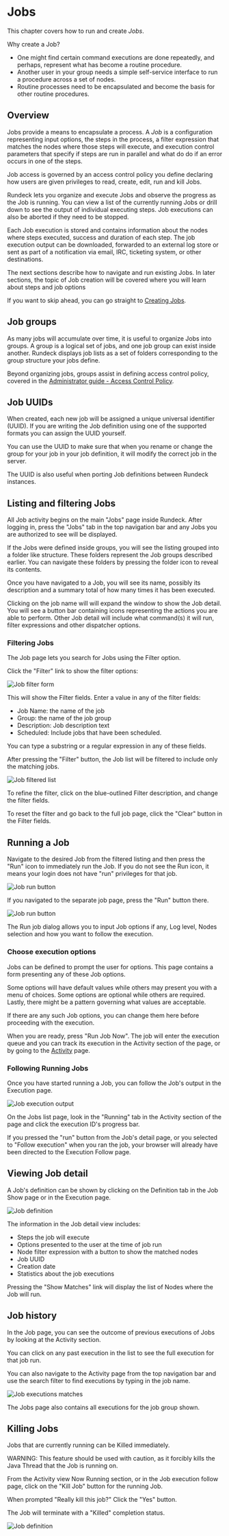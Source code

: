 # Jobs

This chapter covers how to run and create _Jobs_.

Why create a Job?

- One might find certain command executions are done repeatedly, and
  perhaps, represent what has become a routine procedure.
- Another user in your group needs a simple self-service interface to
  run a procedure across a set of nodes.
- Routine processes need to be encapsulated and become the basis for
  other routine procedures.

## Overview

Jobs provide a means to encapsulate a process.
A _Job_ is a configuration representing input options,
the steps in the process, a filter expression that matches the nodes where
those steps will execute, and execution
control parameters that specify if steps are run in parallel
and what do do if an error occurs in one of the steps.

Job access is governed by an access control
policy you define declaring how users are given privileges to
read, create, edit, run and kill Jobs.

Rundeck lets you organize and execute Jobs and observe the progress as
the Job is running. You can view a list of the currently running Jobs
or drill down to see the output of individual executing steps.
Job executions can also be aborted if they need to be stopped.

Each Job execution is stored and contains information about the nodes
where steps executed, success and duration of each step. The job
execution output can be downloaded, forwarded to an
external log store or sent as part of a
notification via email, IRC, ticketing system, or other destinations.

The next sections describe how to navigate and run existing Jobs. In
later sections, the topic of Job creation will be covered where
you will learn about steps and job options

If you want to skip ahead, you can go straight to
[Creating Jobs](/manual/creating-jobs.md).

## Job groups

As many jobs will accumulate over time, it is useful to organize Jobs
into groups. A group is a logical set of jobs, and one job group can
exist inside another. Rundeck displays job lists as a set of folders
corresponding to the group structure your jobs define.

Beyond organizing jobs, groups assist in defining access control
policy, covered in the
[Administrator guide - Access Control Policy](/administration/security/authorization.md).

## Job UUIDs

When created, each new job will be assigned a unique universal identifier (UUID). If you are writing the Job definition using one of the supported formats you can assign the UUID yourself.

You can use the UUID to make sure that when you rename or change the group for
your job in your job definition, it will modify the correct job in the server.

The UUID is also useful when porting Job definitions between Rundeck instances.

## Listing and filtering Jobs

All Job activity begins on the main "Jobs" page inside Rundeck. After
logging in, press the "Jobs" tab in the top navigation bar and any
Jobs you are authorized to see will be displayed.

If the Jobs were defined inside groups, you will see the listing
grouped into a folder like structure. These folders represent the Job
groups described earlier. You can navigate these folders by pressing
the folder icon to reveal its contents.

Once you have navigated to a Job, you will see its name, possibly its
description and a summary total of how many times it has been executed.

Clicking on the job name will will expand the window to show the Job
detail. You will see a button bar containing icons representing the
actions you are able to perform. Other Job detail will include what
command(s) it will run, filter expressions and other dispatcher options.

### Filtering Jobs

The Job page lets you search for Jobs using the Filter option.

Click the "Filter" link to show the filter options:

![Job filter form](~@assets/img/fig0317.png)

This will show the Filter fields. Enter a value in any of the filter fields:

- Job Name: the name of the job
- Group: the name of the job group
- Description: Job description text
- Scheduled: Include jobs that have been scheduled.

You can type a substring or a regular expression in any of these
fields.

After pressing the "Filter" button, the Job list will be filtered to
include only the matching jobs.

![Job filtered list](~@assets/img/fig0318.png)

To refine the filter, click on the blue-outlined Filter description,
and change the filter fields.

To reset the filter and go back to the full job page, click the
"Clear" button in the Filter fields.

## Running a Job

Navigate to the desired Job
from the filtered listing and then press the
"Run" icon to immediately run the Job.
If you do not see the Run icon, it
means your login does not have "run" privileges for that job.

![Job run button](~@assets/img/fig0319.png)

If you navigated to the separate job page, press
the "Run" button there.

![Job run button](~@assets/img/fig0319-b.png)

The Run job dialog allows you to input Job options if any,
Log level, Nodes selection and how you want to follow the execution.

### Choose execution options

Jobs can be defined to prompt the user for options. This page contains
a form presenting any of these Job options.

Some options will have default values while others may present you
with a menu of choices. Some options are optional while others are
required. Lastly, there might be a pattern governing what values are
acceptable.

If there are any such Job options, you can change them here before
proceeding with the execution.

When you are ready, press "Run Job Now". The job will enter
the execution queue and you can track its execution in the
Activity section of the page, or by going to the [Activity](/manual/08-activity.md) page.

### Following Running Jobs

Once you have started running a Job, you can follow the Job's output
in the Execution page.

![Job execution output](~@assets/img/fig0319-c.png)

On the Jobs list page, look in the "Running" tab in the Activity section of the page
and click the execution ID's progress bar.

If you pressed the "run" button from the Job's detail page, or you selected to "Follow execution" when you ran the job, your
browser will already have been directed to the Execution Follow page.

## Viewing Job detail

A Job's definition can be shown by clicking on the Definition
tab in the Job Show page or in the Execution page.

![Job definition](~@assets/img/fig0320.png)

The information in the Job detail view includes:

- Steps the job will execute
- Options presented to the user at the time of job run
- Node filter expression with a button to show the matched nodes
- Job UUID
- Creation date
- Statistics about the job executions

Pressing the "Show Matches" link will display the list of Nodes where the Job will run.

## Job history

In the Job page, you can see the outcome of previous executions of
Jobs by looking at the Activity section.

You can click on any past execution in the list to see the full execution for that job run.

You can also navigate to the Activity page from the top navigation bar and use the
search filter to find executions by typing in the job name.

![Job executions matches](~@assets/img/fig0310.png)

The Jobs page also contains all executions for the job group shown.

## Killing Jobs

Jobs that are currently running can be Killed immediately.

WARNING: This feature should be used with caution, as it forcibly
kills the Java Thread that the Job is running on.

From the Activity view Now Running section, or in the Job execution
follow page, click on the "Kill Job" button for the running Job.

When prompted "Really kill this job?" Click the "Yes" button.

The Job will terminate with a "Killed" completion status.

![Job definition](~@assets/img/fig0319-d.png)
